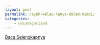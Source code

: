 ```yaml
---
layout: post
permalink: /ayah-walau-hanya-dalam-mimpi/
categories:
    - Uncategorized
---
```


[Baca Selengkapnya](/05)